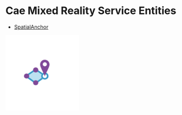 # Cae Mixed Reality Service Entities


- [SpatialAnchor](./spatial-anchor.md)  
<img src="./spatial-anchor.png" width="200"/>

